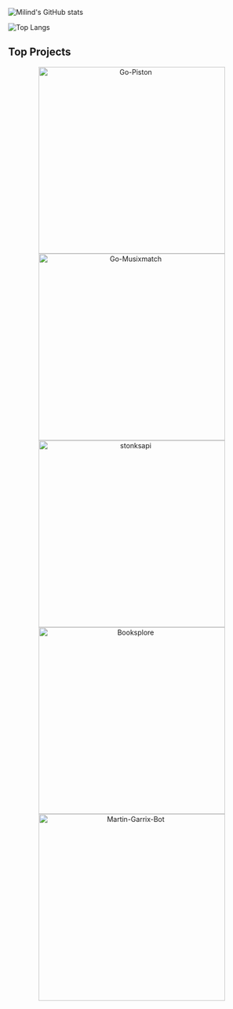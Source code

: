 ![Milind's GitHub stats](https://github-readme-stats.vercel.app/api?username=milindmadhukar&count_private=true&show_icons=true&theme=radical)

![Top Langs](https://github-readme-stats.vercel.app/api/top-langs/?username=milindmadhukar&count_private=true&theme=radical&hide=HTML,TeX,Vim_Script)

## Top Projects

<p align="center">
    <a href="https://github.com/milindmadhukar/go-piston">
      <img src="https://github-readme-stats.vercel.app/api/pin/?username=milindmadhukar&repo=go-piston&theme=radical" width="380" alt="Go-Piston">
    </a>
    <a href="https://github.com/milindmadhukar/go-musixmatch">
      <img src="https://github-readme-stats.vercel.app/api/pin/?username=milindmadhukar&repo=go-musixmatch&theme=radical" width="380" alt="Go-Musixmatch" >
    </a>
    <a href="https://github.com/milindmadhukar/stonksapi">
      <img src="https://github-readme-stats.vercel.app/api/pin/?username=milindmadhukar&repo=stonksapi&theme=radical" width="380" alt="stonksapi">
    </a>
    <a href="https://github.com/Programming-Addicts/BookSplore">
      <img src="https://github-readme-stats.vercel.app/api/pin/?username=Programming-Addicts&repo=BookSplore&theme=radical" width="380" alt="Booksplore">
    </a>
    <a href="https://github.com/milindmadhukar/Martin-Garrix-Bot">
      <img src="https://github-readme-stats.vercel.app/api/pin/?username=milindmadhukar&repo=Martin-Garrix-Bot&theme=radical" width="380" alt="Martin-Garrix-Bot">
    </a>
 </p>
